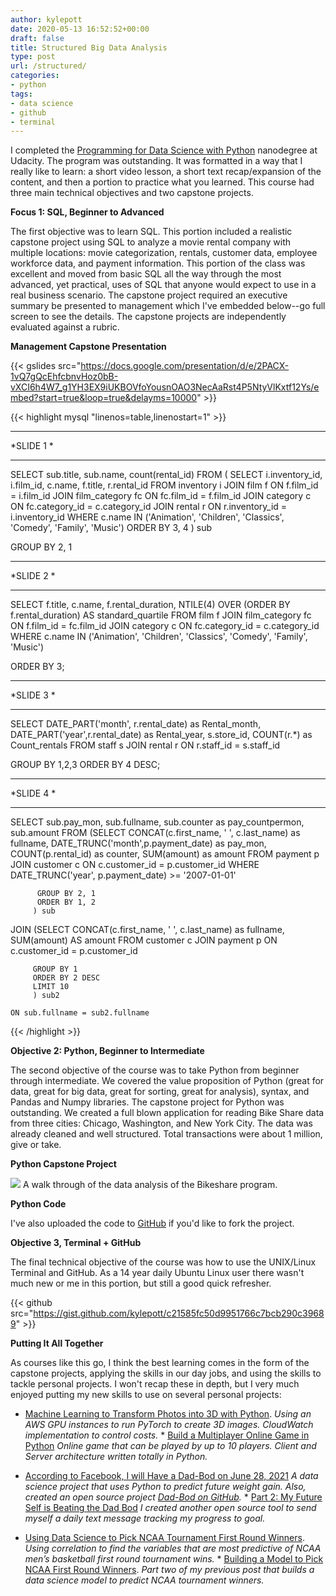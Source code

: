 ```yaml
---
author: kylepott
date: 2020-05-13 16:52:52+00:00
draft: false
title: Structured Big Data Analysis
type: post
url: /structured/
categories:
- python
tags:
- data science
- github
- terminal
---
```





I completed the [Programming for Data Science with Python](https://www.udacity.com/course/programming-for-data-science-nanodegree--nd104) nanodegree at Udacity.  The program was outstanding. It  was formatted in a way that I really like to learn: a short video lesson, a short text recap/expansion of the content, and then a portion to practice what you learned.  This course had three main technical objectives and two capstone projects.







**Focus 1: SQL, Beginner to Advanced**







The first objective was to learn SQL.  This portion included a realistic capstone project using SQL to analyze a movie rental company with multiple locations: movie categorization, rentals, customer data, employee workforce data, and payment information.  This portion of the class was excellent and moved from basic SQL all the way through the most advanced, yet practical, uses of SQL that anyone would expect to use in a real business scenario.  The capstone project required an executive summary be presented to management which I've embedded below--go full screen to see the details.  The capstone projects are independently evaluated against a rubric.







**Management Capstone Presentation**





{{< gslides src="https://docs.google.com/presentation/d/e/2PACX-1vQ7gQcEhfcbnvHoz0bB-vXCI6h4W7_g1YH3EX9iUKBOVfoYousnOAO3NecAaRst4P5NtyVlKxtf12Ys/embed?start=true&loop=true&delayms=10000" >}}






{{< highlight mysql "linenos=table,linenostart=1" >}} 
****************************
*SLIDE 1                   *
****************************
  SELECT sub.title, 
         sub.name, 
         count(rental_id) 
  FROM 
         ( SELECT i.inventory_id, i.film_id, c.name, f.title, r.rental_id
             FROM inventory i
             JOIN film f
               ON f.film_id = i.film_id
             JOIN film_category fc
               ON fc.film_id = f.film_id
             JOIN category c
               ON fc.category_id = c.category_id
             JOIN rental r
               ON r.inventory_id = i.inventory_id
            WHERE c.name 
               IN ('Animation', 'Children', 'Classics', 'Comedy', 'Family', 'Music')
         ORDER BY 3, 4
         ) sub

  GROUP BY 2, 1


****************************
*SLIDE 2                   *
****************************
  SELECT f.title, 
         c.name, 
         f.rental_duration, 
         NTILE(4) OVER (ORDER BY f.rental_duration) AS standard_quartile
    FROM film f
    JOIN film_category fc
      ON f.film_id = fc.film_id
    JOIN category c
      ON fc.category_id = c.category_id
   WHERE c.name 
      IN ('Animation', 'Children', 'Classics', 'Comedy', 'Family', 'Music')
  
  ORDER BY 3;

****************************
*SLIDE 3                   *
****************************
  SELECT DATE_PART('month', r.rental_date) as Rental_month, 
         DATE_PART('year',r.rental_date) as Rental_year, 
         s.store_id, 
         COUNT(r.*) as Count_rentals
    FROM staff s
    JOIN rental r
      ON r.staff_id = s.staff_id

  GROUP BY 1,2,3
  ORDER BY 4 DESC;


****************************
*SLIDE 4                   *
****************************
  SELECT sub.pay_mon, 
         sub.fullname, 
         sub.counter as pay_countpermon, 
         sub.amount
  FROM
         (SELECT 
                 CONCAT(c.first_name, ' ', c.last_name) as fullname,
                 DATE_TRUNC('month',p.payment_date) as pay_mon, 
                 COUNT(p.rental_id) as counter, SUM(amount) as amount
            FROM payment p
            JOIN customer c
              ON c.customer_id = p.customer_id
           WHERE DATE_TRUNC('year', p.payment_date) >= '2007-01-01'
      
          GROUP BY 2, 1
          ORDER BY 1, 2
         ) sub
  JOIN 
         (SELECT 
                 CONCAT(c.first_name, ' ', c.last_name) as fullname,
                 SUM(amount) AS amount
            FROM customer c
            JOIN payment p 
              ON c.customer_id = p.customer_id
      
         GROUP BY 1
         ORDER BY 2 DESC
         LIMIT 10
         ) sub2
      
    ON sub.fullname = sub2.fullname

{{< /highlight >}} 





**Objective 2: Python, Beginner to Intermediate**







The second objective of the course was to take Python from beginner through intermediate.  We covered the value proposition of Python (great for data, great for big data, great for sorting, great for analysis), syntax, and Pandas and Numpy libraries.  The capstone project for Python was outstanding.  We created a full blown application for reading Bike Share data from three cities: Chicago, Washington, and New York City.  The data was already cleaned and well structured.  Total transactions were about 1 million, give or take.







**Python Capstone Project**





![](/images/Peek-2020-05-13-10-38.gif)
A walk through of the data analysis of the Bikeshare program.





**Python Code**







I've also uploaded the code to [GitHub](https://gist.github.com/kylepott/c21585fc50d9951766c7bcb290c39689) if you'd like to fork the project.



**Objective 3, Terminal + GitHub**







The final technical objective of the course was how to use the UNIX/Linux Terminal and GitHub.  As a 14 year daily Ubuntu Linux user there wasn't much new or me in this portion, but still a good quick refresher.

{{< github src="https://gist.github.com/kylepott/c21585fc50d9951766c7bcb290c39689" >}}



**Putting It All Together**







As courses like this go, I think the best learning comes in the form of the capstone projects, applying the skills in our day jobs, and using the skills to tackle personal projects.  I won't recap these in depth, but I very much enjoyed putting my new skills to use on several personal projects:





  * [Machine Learning to Transform Photos into 3D with Python](https://technicalagain.com/2020/05/11/machine-learning-transforming-photos-into-3d-with-python/). _Using an AWS GPU instances to run PyTorch to create 3D images. CloudWatch implementation to control costs._  * [Build a Multiplayer Online Game in Python](https://technicalagain.com/2020/05/07/building-a-multiplayer-online-game-in-python/) _Online game that can be played by up to 10 players. Client and Server architecture written totally in Python._



  * [According to Facebook, I will Have a Dad-Bod on June 28, 2021](https://technicalagain.com/2020/04/14/according-to-facebook-i-will-have-a-dad-bod-on-june-28-2021/) _A data science project that uses Python to predict future weight gain. Also, created an open source project [Dad-Bod on GitHub](https://github.com/kylepott/Dad-Bod)._  * [Part 2: My Future Self is Beating the Dad Bod](https://technicalagain.com/2020/04/16/part-2-my-future-self-is-beating-the-dad-bod/) _I created another open source tool to send myself a daily text message tracking my progress to goal._



  * [Using Data Science to Pick NCAA Tournament First Round Winners](https://technicalagain.com/2020/03/07/using-data-science-to-pick-ncaa-tournament-first-round-winners/). _Using correlation to find the variables that are most predictive of NCAA men’s basketball first round tournament wins._  * [Building a Model to Pick NCAA First Round Winners](https://technicalagain.com/2020/03/15/building-a-model-to-pick-ncaa-first-round-winners/). _Part two of my previous post that builds a data science model to predict NCAA tournament winners._














